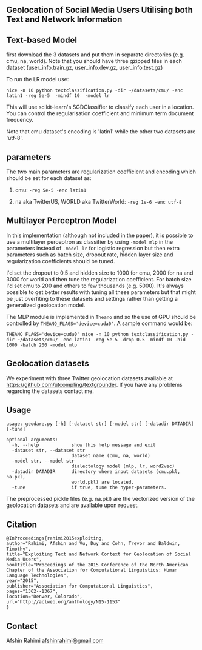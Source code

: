 Geolocation of Social Media Users Utilising both Text and Network Information 
---------------------------------------------------------------------------------

Text-based Model
----------------
first download the 3 datasets and put them in separate directories (e.g. cmu, na, world).
Note that you should have three gzipped files in each dataset (user_info.train.gz, user_info.dev.gz, user_info.test.gz)


To run the LR model use:

```
nice -n 10 python textclassification.py -dir ~/datasets/cmu/ -enc latin1 -reg 5e-5  -mindf 10  -model lr

```

This will use scikit-learn's SGDClassifier to classify each user in a location. You can control the regularisation
coefficient and minimum term document frequency.


Note that cmu dataset's encoding is 'latin1' while the other two datasets are 'utf-8'. 

parameters
----------
The two main parameters are regularization coefficient and encoding which should be set for each dataset as:

1. cmu: ``-reg 5e-5 -enc latin1``

2. na aka TwitterUS, WORLD aka TwitterWorld: ``-reg 1e-6 -enc utf-8``


Multilayer Perceptron Model
---------------------------
In this implementation (although not included in the paper), it is possible to use
a multilayer perceptron as classifier by using ``-model mlp`` in the parameters instead
of ``-model lr`` for logistic regression but then extra parameters such as batch size, dropout rate,
hidden layer size and regularization coefficients should be tuned.

I'd set the dropout to 0.5 and hidden size to 1000 for cmu, 2000 for na and 3000 for world
and then tune the regularization coefficient. For batch size I'd set cmu to 200 and others to
few thousands (e.g. 5000). It's always possible to get better results
with tuning all these parameters but that might be just overfiting to these datasets and
settings rather than getting a generalized geolocation model.

The MLP module is implemented in ``Theano`` and so the use of GPU should
be controlled by ``THEANO_FLAGS='device=cuda0'``. A sample command would be:

```
THEANO_FLAGS='device=cuda0' nice -n 10 python textclassification.py -dir ~/datasets/cmu/ -enc latin1 -reg 5e-5 -drop 0.5 -mindf 10 -hid 1000 -batch 200 -model mlp
```



Geolocation datasets
--------------------
We experiment with three Twitter geolocation datasets
available at https://github.com/utcompling/textgrounder.
If you have any problems regarding the datasets contact me.


Usage
-----



```
usage: geodare.py [-h] [-dataset str] [-model str] [-datadir DATADIR] [-tune]

optional arguments:
  -h, --help            show this help message and exit
  -dataset str, --dataset str
                        dataset name (cmu, na, world)
  -model str, --model str
                        dialectology model (mlp, lr, word2vec)
  -datadir DATADIR      directory where input datasets (cmu.pkl, na.pkl,
                        world.pkl) are located.
  -tune                 if true, tune the hyper-parameters.
```

The preprocessed pickle files (e.g. na.pkl) are the vectorized version of
the geolocation datasets and are available upon request.

Citation
--------
```
@InProceedings{rahimi2015exploiting,
author="Rahimi, Afshin and Vu, Duy and Cohn, Trevor and Baldwin, Timothy",
title="Exploiting Text and Network Context for Geolocation of Social Media Users",
booktitle="Proceedings of the 2015 Conference of the North American Chapter of the Association for Computational Linguistics: Human Language Technologies",
year="2015",
publisher="Association for Computational Linguistics",
pages="1362--1367",
location="Denver, Colorado",
url="http://aclweb.org/anthology/N15-1153"
}
```

Contact
-------
Afshin Rahimi <afshinrahimi@gmail.com>

